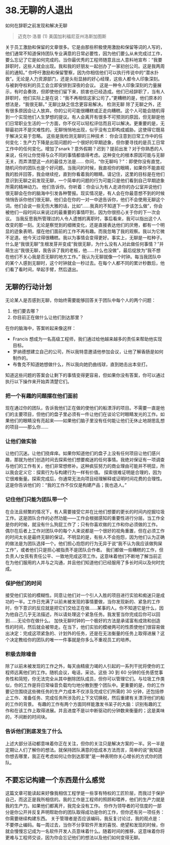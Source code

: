 # 38.无聊的人退出
如何在辞职之前发现和解决无聊

> 迈克尔·洛普
> (1)
> 美国加利福尼亚州洛斯加图斯

关于员工激励和保留的文章很多。它是由那些积极使用激励和保留等词的人写的，他们通常不知道保持团队专业满意的日常必要性，因为他们要么从未完成过工作，要么忘记了它是如何完成的。当你最优秀的工程师随意且出人意料地宣布：“我要辞职时，这些人就会出现。我和我的好朋友一起创办了一家初创公司。这是我两周前的通知。”
你呼吁激励和保留警察，因为你相信他们可以执行传说中的“潜水扑救”。无论是人力资源部门，还是头衔显赫的好心经理，这些人都令人印象深刻。与被剥夺权利的员工会立即安排到深夜的会议。
这是一种令人印象深刻的力量展示，有时会奏效，但即使他们留下来，损害也已经造成。他们已经辞职了，当有人辞职时，他们实际上是在说：“我不再相信这家公司了。”更糟糕的是，他们原本的想法是，“我很无聊。”
无聊比缺乏信念更容易解决。
检测无聊
除了无聊之外，还有很多原因会让人放弃。你的公司可能很糟糕或正走向糟糕。这个人可能会随机得到一个实现他们人生梦想的提议。有人会离开有很多不可预测的原因，但无聊是他们日常职业生活的一个方面，你不仅可以轻松评估而且可以解决。更重要的是，无聊最初并不是灾难性的。无聊悄悄地出现，似乎没有立即构成威胁。这使得它既易于解决又易于忽略。
这些是我检测无聊的三种技术：
你会注意到日常工作中的任何变化：生产力下降是出现问题的一个很好的早期迹象，但你要寻找的是员工日常工作中的任何变化。增加了snark？意外假期？迟到？提前出发？对于你熟悉的人来说，任何让你觉得与众不同的事情都值得考虑。这种变化的根本原因可能与无聊无关，而弄清楚这一点的最佳方法是……
你问，“你无聊吗？”：即使你没有直觉，随机问你的团队也是个好问题。当我问的时候，我直视你的眼睛，如果你不能直视我的脸并回答，我会继续挖，直到你看着我的眼睛。请记住，这里的目标是在他们意识到无聊之前发现无聊，一个简单的问题的行为可能只是他们看到自己早期迹象所需的精神动力。
他们告诉你。你听着：你会认为有人走进你的办公室并说他们很无聊会在你的脑海中引发各种警报。现实情况是，有人会在你最意想不到的时候悄悄告诉你他们很无聊。他们会在你的一对一中途告诉你，他们不会使用无聊这个词。他们会说一些无伤大雅的话，比如“......我真的不知道下一步该怎么做”，你会被他们一段时间以来说过的最重要的事情吓到，因为你很担心关于你的下一次会议。
当我反思我所管理过的人令人遗憾的离职时，事后看来，我可以指出这个人改变的那一刻。无论是察觉到的细微变化，还是直接表达他们的厌倦，都有一个明显的迹象表明，摆在他们面前的工作不再有趣。而我忽略了我的观察。我以为它微不足道。他今天过得很糟糕。我以为事情会变得更好。事实上，无聊是一粒种子。什么是“我很无聊”生根发芽并变成“我很无聊，为什么没有人对此做任何事情？”并萌生出“我很无聊，我告诉了我的老板，他……什么也没做”，最后绽放为“我不想在他们不关心我是否无聊的地方工作。”
我认为无聊就像一个时钟。每当我团队中的某个人感到无聊时，这个时钟就会一秒过去。在每个人都不同的累计秒数后，他们看了看时间，举起手臂，然后退出。

## 无聊的行动计划
无论某人是否感到无聊，你始终需要能够回答关于团队中每个人的两个问题：

1. 他们要去哪？
2. 你目前正在做什么让他们到达那里？

在你的脑海中，答案听起来像这样：

- Francis 想成为一名高级工程师，我们通过给他越来越多的责任来帮助他实现目标。
- 罗纳德想建立自己的公司，所以我特意邀请他参加会议，让他了解香肠是如何制作的。
- 布鲁克不知道她想做什么，所以我向她扔曲线球，直到她击出本垒打。

知道这些问题的答案会让剩下的事情变得更容易，但如果你没有答案，你可以通过执行以下操作来开始弄清楚它们。

### 把一个有趣的问题摆在他们面前

现在通过你的团队，告诉我他们正在做的使他们的船漂浮的项目。不需要一直是他们的主要项目，但他们的盘子里必须有一件让他们在谈论它时眼睛发光的工作。如果他们的眼睛没有亮起来——如果他们脑子里没有任何能让他们无休止地胡思乱想的项目——那么你......

### 让他们做实验

让他们沉迷。让他们挠痒痒。如果你知道他们的盘子上没有任何项目让他们感兴趣，那就为他们创造时间去探索他们想要痴迷的任何事情。我绝对保证有一项调查与他们的工作有关，他们非常想修补。这种疯狂努力的商业理由可能并不明显，所以我会定义它：探索行为与构建行为一样有价值。
探索很难证明是合理的，因为它很难衡量。探索完成后，你通常无法向项目经理解释或证明时间花费的合理性。这是你告诉他们的：“我的工作不仅仅是构建产品；我也造人。”

### 记住他们只能为团队带一个

在合法且频繁的情况下，有人需要接受它并在比他们想要的更长的时间内挖掘垃圾工作。这是团队合作的必然功能——工作会根据感知的重要性进行分层。当工作全是你的时候，就没有什么狗屁工作了；只有你喜欢做的工作和你必须做的工作。
偶尔在后者上工作对团队中的每个人来说都是一个很好的视角重置，但在必须工作的时间太长是最终无聊的保证。不明显的是，有些人不会抱怨，因为他们认为正确的做法是为团队选择一个。他们担心抱怨的行为无异于说“我不认为我应该做狗屎工作”，或者他们只是担心被指责不是团队合作者。
我们都做一些糟糕的工作，但负责人/女孩有责任公平、一致地完成这项工作。这意味着他们不断地了解当前正在为他们服用的人并与之沟通，并且他们知道他们已经服用了多长时间以及何时完成。

### 保护他们的时间
接受他们实验的模糊性。同意让他们对一个引人入胜的项目进行实验和痴迷只是成功的一半。工作日充满了以前未被发现的事情要做，当你发现新的、紧急的工作时，你下意识的反应就是把它们交给正在做……某事的人。你不知道它是什么，因为他自己几乎无法描述，所以请处理这个紧急任务。我发誓当你完成后你可以回到......无论你在做什么。
加快无聊时钟的一个极好的方法是承诺富有成效和创造性的时间，然后就会被带走。在当下，他们实验的模棱两可的性质使他们很容易做出决定：完成这项紧急的、计划外的任务，还是在无法衡量的任务上取得进展？这个决定教给你的团队的唯一一件事就是你多么不重视员工的培养。

### 积极去除噪音

除了以前未被发现的工作之外，每天由精疲力竭的人引起的一系列干扰将使你的工程师远离他们的工作。随机会议，电话，采访。这些 30 到 60 分钟的任务感觉事务性和简短，你无法完全从其中删除团队成员，但你可以管理它们。与垃圾工作类似，你的工作是将日常噪音负载均匀地分散到整个团队中。更重要的是，你的工作要记住围绕这些微任务的生产力成本不仅涉及完成它们所需的 30 分钟，还包括停止工作、准备任务、完成任务所涉及的上下文切换税，然后重建有关漂浮他们的船的工作的背景。
有趣的工作有两个方面同样能激发书呆子的大脑：识别有趣的工作和在该工作上取得进展。并且进度不是以中断驱动的分钟数来衡量的；这是美味的，不间断的时间块。

### 告诉他们到底发生了什么

上述大部分活动都意味着你正在关注，但你的关注只是解决方案的一半。另一半是定期让人们了解你的想法。就保持团队满意的低成本方法而言，简单的说“我知道你想去哪里，我正在考虑如何让你到达那里”是一种表明你关心增长的方式你的团队。

## 不要忘记构建一个东西是什么感觉

这篇文章可能读起来好像我相信工程学是一些享有特权的工匠阶层，而我过于保护自己，而这正是我所相信的。我的工作是工程师的照顾和喂养，他们的生产力就是我的生产力。如果他们都离开，我完全没有工作。
你作为领导者的可信度的一部分是你公开并反复声明帮助你的团队取得成功是你的工作，但你还有另一项任务：你需要继续构建东西。
关于管理者是否应该编码，我反复讨论过，我的观点是：不要停止编码。每一周过去，当你不分享软件开发的喜悦、绝望和发现的时候，你就会慢慢忘记成为一名软件开发人员意味着什么。随着时间的推移，这意味着你将更难与工程师交谈，因为你会忘记他们的想法以及他们如何变得无聊。
